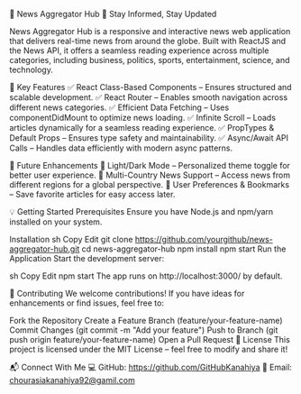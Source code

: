 📢 News Aggregator Hub
🚀 Stay Informed, Stay Updated

News Aggregator Hub is a responsive and interactive news web application that delivers real-time news from around the globe. Built with ReactJS and the News API, it offers a seamless reading experience across multiple categories, including business, politics, sports, entertainment, science, and technology.

🌟 Key Features
✅ React Class-Based Components – Ensures structured and scalable development.
✅ React Router – Enables smooth navigation across different news categories.
✅ Efficient Data Fetching – Uses componentDidMount to optimize news loading.
✅ Infinite Scroll – Loads articles dynamically for a seamless reading experience.
✅ PropTypes & Default Props – Ensures type safety and maintainability.
✅ Async/Await API Calls – Handles data efficiently with modern async patterns.

🚀 Future Enhancements
🔹 Light/Dark Mode – Personalized theme toggle for better user experience.
🔹 Multi-Country News Support – Access news from different regions for a global perspective.
🔹 User Preferences & Bookmarks – Save favorite articles for easy access later.

💡 Getting Started
Prerequisites
Ensure you have Node.js and npm/yarn installed on your system.

Installation
sh
Copy
Edit
git clone https://github.com/yourgithub/news-aggregator-hub.git
cd news-aggregator-hub
npm install
npm start
Run the Application
Start the development server:

sh
Copy
Edit
npm start
The app runs on http://localhost:3000/ by default.

🤝 Contributing
We welcome contributions! If you have ideas for enhancements or find issues, feel free to:

Fork the Repository
Create a Feature Branch (feature/your-feature-name)
Commit Changes (git commit -m "Add your feature")
Push to Branch (git push origin feature/your-feature-name)
Open a Pull Request
📜 License
This project is licensed under the MIT License – feel free to modify and share it!

📬 Connect With Me
💻 GitHub: https://github.com/GitHubKanahiya
📧 Email: chourasiakanahiya92@gamil.com

